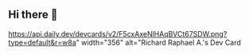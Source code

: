 ## Hi there 👋

https://api.daily.dev/devcards/v2/F5cxAxeNlHAqBVCt67SDW.png?type=default&r=w8a" width="356" alt="Richard Raphael A.'s Dev Card
